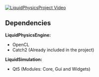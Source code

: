 <a id="top"></a>

[![LiquidPhysicsProject Video](https://img.youtube.com/vi/2ggfZliqLjA/0.jpg)](https://www.youtube.com/watch?v=2ggfZliqLjA)

## Dependencies

**LiquidPhysicsEngine:**
* OpenCL
* Catch2 (Already included in the project)

**LiquidSimulation:**
* Qt5 (Modules: Core, Gui and Widgets)